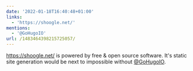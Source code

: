```yaml
---
date: '2022-01-18T16:40:48+01:00'
links:
  - 'https://shoogle.net/'
mentions:
  - '@GoHugoIO'
url: /1483464398215725057/
---
```

https://shoogle.net/ is powered by free &amp; open source software. It's static site generation would be next to impossible without [@GoHugoIO](https://twitter.com/@GoHugoIO).
